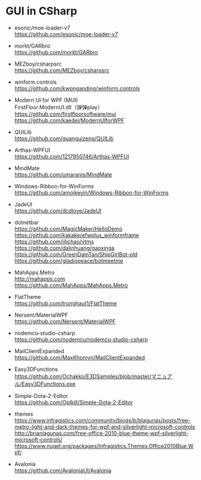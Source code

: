 # GUI in CSharp  
* esonic/moe-loader-v7  
https://github.com/esonic/moe-loader-v7  

* morkt/GARbro  
https://github.com/morkt/GARbro  

* MEZboy/csharpsrc  
https://github.com/MEZboy/csharpsrc  

* winform.controls  
https://github.com/kwonganding/winform.controls  

* Modern UI for WPF (MUI)  
FirstFloor.ModernUI.dll（弹弹play）  
https://github.com/firstfloorsoftware/mui  
https://github.com/kaedei/ModernUIforWPF  

* QUILib  
https://github.com/quanguizeng/QUILib  

* Arthas-WPFUI  
https://github.com/1217950746/Arthas-WPFUI  

* MindMate  
https://github.com/umaranis/MindMate  

* Windows-Ribbon-for-WinForms  
https://github.com/amoikevin/Windows-Ribbon-for-WinForms  

* JadeUI  
https://github.com/dcdlove/JadeUI  

* dotnetbar    
https://github.com/MagicMaker/HelloDemo  
https://github.com/kakake/efwplus_winformframe  
https://github.com/jilichao/vtms  
https://github.com/dalinhuang/gaoxinga  
https://github.com/GreenDamTan/ShipGirlBot-old  
https://github.com/gladiopeace/botmeetme  

* MahApps.Metro  
http://mahapps.com    
https://github.com/MahApps/MahApps.Metro  

* FlatTheme  
https://github.com/trunghaut1/FlatTheme  

* Nersent/MaterialWPF  
https://github.com/Nersent/MaterialWPF  

* nodemcu-studio-csharp  
https://github.com/nodemcu/nodemcu-studio-csharp  

* MailClientExpanded  
https://github.com/MaxKhomyn/MailClientExpanded  

* Easy3DFunctions  
https://github.com/Ochakko/E3DSamples/blob/master/マニュアル/Easy3DFunctions.exe  

* Simple-Dota-2-Editor  
https://github.com/Oplkill/Simple-Dota-2-Editor  

* themes  
https://www.infragistics.com/community/blogs/b/blagunas/posts/free-metro-light-and-dark-themes-for-wpf-and-silverlight-microsoft-controls  
http://brianlagunas.com/free-office-2010-blue-theme-wpf-silverlight-microsoft-controls/  
https://www.nuget.org/packages/Infragistics.Themes.Office2010Blue.Wpf/  

* Avalonia  
https://github.com/AvaloniaUI/Avalonia  
